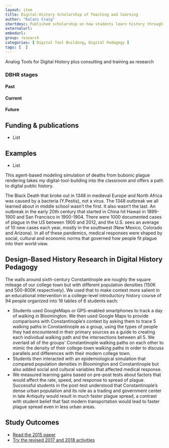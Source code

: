```yaml
---
layout: item
title: Digital-History Scholarship of Teaching and learning
author: "Kalani Craig"
shortdesc: Published scholarship on how students learn history through digital methods, and how students learn digital methods in the classroom, has shaped some of my DBHR practices by providing different audiences whose different historical training surfaces different digital-tool-design needs
externalurl: 
embedurl: 
group: research
categories: [ Digital Tool Building, Digital Pedagogy ]
tags: [  ]
---
```


Analog Tools for Digital History plus consulting and training as research

### DBHR stages

#### Past

#### Current

#### Future


## Funding & publications

- List

## Examples 

- List



This agent-based modeling simulation of deaths from bubonic plague rendering takes my digital-tool-building into the classroom and offers a path to digital public history.

The Black Death that broke out in 1348 in medieval Europe and North Africa was caused by a bacteria (Y.Pestis), not a virus. The 1348 outbreak we all learned about in middle school wasn’t the first. It also wasn’t the last. An outbreak in the early 20th century that started in China hit Hawaii in 1899-1900 and San Francisco in 1900-1904. There were 1000 documented cases of plague in the US between 1900 and 2012, and the U.S. sees an average of 10 new cases each year, mostly in the southwest (New Mexico, Colorado and Arizona). In all of these pandemics, medical responses were shaped by social, cultural and economic norms that governed how people fit plague into their world view.


## Design-Based History Research in Digital History Pedagogy

The walls around sixth-century Constantinople are roughly the square mileage of our college town but with different population densities (150K and 500-800K respectively). We used that to make context more salient in an educational intervention in a college-level introductory history course of 94 people organized into 16 tables of 6 students each:

- Students used GoogleMaps or GPS-enabled smartphones to track a day of walking in Bloomington. We then used Google Maps to provide comparisons with Constantinople’s context by asking them to trace 5 walking paths in Constantinople as a group, using the types of people they had encountered in their primary sources as a guide to creating each individual walking path and the intersections between all 5. We overlaid all of the groups' Constantinople walking paths on each other to mimic the density of their college-town walking paths in order to discuss parallels and differences with their modern college town.
- Students then interacted with an epidemiological simulation that compared population densities in Bloomington and Constantinople but also added social and cultural variables that affected medical response.
- We measured learning gains based on pre-post tests about factors that would affect the rate, speed, and response to spread of plague. Successful students in the post-test understood that Constantinople’s dense urban population and its role as a trading and government center in late Antiquity would result in much faster plague spread, a contrast with student belief that fast modern transportation would lead to faster plague spread even in less urban areas.

## Study Outcomes

- [Read the 2015 paper](https://www.kalanicraig.com/publications/AERA-dh-and-presentism/)
- [Try the revised 2017 and 2018 activities](https://www.kalanicraig.com/workshops/black-death-maps-simulation/)